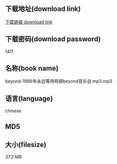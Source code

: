 ## 下载地址(download link)
[下载链接 download link](https://tutu365.netlify.app/?s=beyond-1986%E5%B9%B4%E6%B0%B8%E8%BF%9C%E7%AD%89%E5%BE%85%E6%99%82%E6%9C%9Fbeyond%E9%9F%B3%E4%B9%90%E4%BC%9A.mp3)

## 下载密码(download password)
1411

## 名称(book name)
beyond-1986年永远等待時期beyond音乐会.mp3.mp3

## 语言(language)
chinese

## MD5


## 大小(filesize)
37.2 MB
